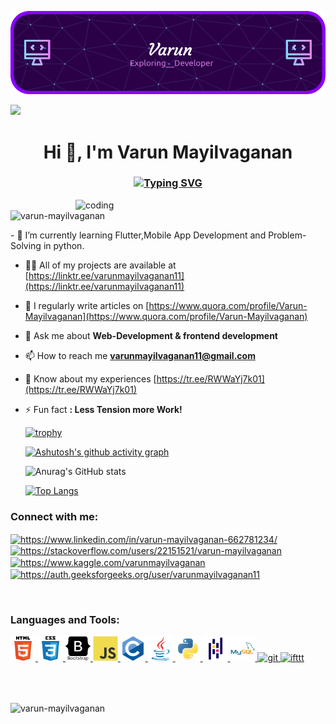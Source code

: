 ![logo](https://github.com/Varun-Mayilvaganan/Varun-Mayilvaganan/blob/main/github-header-image%20(5).png)

![](https://i.imgur.com/waxVImv.png)

<h1 align="center">Hi 👋, I'm Varun Mayilvaganan</h1>
<!--this is the header-->


<h3 align="center">

[![Typing SVG](https://readme-typing-svg.herokuapp.com?color=40EDF7&lines=An+Aspiring+learner+and+developer+🧑‍💻)](https://git.io/typing-svg)
</h3>


<img align="right" alt="coding" width="400" src="https://user-images.githubusercontent.com/55389276/140866485-8fb1c876-9a8f-4d6a-98dc-08c4981eaf70.gif">
<p align="left"> <img src="https://komarev.com/ghpvc/?username=varun-mayilvaganan&label=Profile%20views&color=0e75b6&style=flat" alt="varun-mayilvaganan" /> </p>
- 🌱 I’m currently learning Flutter,Mobile App Development and Problem-Solving in python.

- 👨‍💻 All of my projects are available at [https://linktr.ee/varunmayilvaganan11](https://linktr.ee/varunmayilvaganan11)

- 📝 I regularly write articles on [https://www.quora.com/profile/Varun-Mayilvaganan](https://www.quora.com/profile/Varun-Mayilvaganan)

- 💬 Ask me about **Web-Development & frontend development**

- 📫 How to reach me **varunmayilvaganan11@gmail.com**

- 📄 Know about my experiences [https://tr.ee/RWWaYj7k01](https://tr.ee/RWWaYj7k01)

- ⚡ Fun fact **: Less Tension more Work!**

  [![trophy](https://github-profile-trophy.vercel.app/?username=varun-mayilvaganan)](https://github.com/varun-mayilvaganan/github-profile-trophy)
  
  [![Ashutosh's github activity graph](https://github-readme-activity-graph.vercel.app/graph?username=varun-mayilvaganan&bg_color=ffcfe9&color=9e4c98&line=9e4c98&point=403d3d&area=true&hide_border=true)](https://github.com/ashutosh00710/github-readme-activity-graph)
  
  ![Anurag's GitHub stats](https://github-readme-stats.vercel.app/api?username=varun-mayilvaganan&show_icons=true&theme=transparent)
  
  [![Top Langs](https://github-readme-stats.vercel.app/api/top-langs/?username=varun-mayilvaganan&layout=donut-vertical)](https://github.com/anuraghazra/github-readme-stats)
  <!--stats ended-->  
<!--this is the my skills section-->


<h3 align="left">Connect with me:</h3>
<p align="left">
<!--<a href="https://dev.to/varun" target="blank"><img align="center" src="https://raw.githubusercontent.com/rahuldkjain/github-profile-readme-generator/master/src/images/icons/Social/devto.svg" alt="varun" height="30" width="40" /></a>-->
<a href="https://linkedin.com/in/https://www.linkedin.com/in/varun-mayilvaganan-662781234/" target="blank"><img align="center" src="https://raw.githubusercontent.com/rahuldkjain/github-profile-readme-generator/master/src/images/icons/Social/linked-in-alt.svg" alt="https://www.linkedin.com/in/varun-mayilvaganan-662781234/" height="30" width="40" /></a>
<a href="https://stackoverflow.com/users/https://stackoverflow.com/users/22151521/varun-mayilvaganan" target="blank"><img align="center" src="https://raw.githubusercontent.com/rahuldkjain/github-profile-readme-generator/master/src/images/icons/Social/stack-overflow.svg" alt="https://stackoverflow.com/users/22151521/varun-mayilvaganan" height="30" width="40" /></a>
<a href="https://kaggle.com/https://www.kaggle.com/varunmayilvaganan" target="blank"><img align="center" src="https://raw.githubusercontent.com/rahuldkjain/github-profile-readme-generator/master/src/images/icons/Social/kaggle.svg" alt="https://www.kaggle.com/varunmayilvaganan" height="30" width="40" /></a>
<!--<a href="https://www.codechef.com/users/https://www.codechef.com/users/varuncahcet21" target="blank"><img align="center" src="https://cdn.jsdelivr.net/npm/simple-icons@3.1.0/icons/codechef.svg" alt="https://www.codechef.com/users/varuncahcet21" height="30" width="40" /></a>-->
<a href="https://auth.geeksforgeeks.org/user/https://auth.geeksforgeeks.org/user/varunmayilvaganan11" target="blank"><img align="center" src="https://raw.githubusercontent.com/rahuldkjain/github-profile-readme-generator/master/src/images/icons/Social/geeks-for-geeks.svg" alt="https://auth.geeksforgeeks.org/user/varunmayilvaganan11" height="30" width="40" /></a>
</p>
<br>
<h3 align="left">Languages and Tools:</h3>
<p align="left"> 
  <a href="https://www.w3.org/html/" target="_blank" rel="noreferrer"> <img src="https://raw.githubusercontent.com/devicons/devicon/master/icons/html5/html5-original-wordmark.svg" alt="html5" width="40" height="40"/> </a>
  <a href="https://www.w3schools.com/css/" target="_blank" rel="noreferrer"> <img src="https://raw.githubusercontent.com/devicons/devicon/master/icons/css3/css3-original-wordmark.svg" alt="css3" width="40" height="40"/> </a>
  <a href="https://getbootstrap.com" target="_blank" rel="noreferrer"> <img src="https://raw.githubusercontent.com/devicons/devicon/master/icons/bootstrap/bootstrap-plain-wordmark.svg" alt="bootstrap" width="40" height="40"/> </a>
 <a href="https://developer.mozilla.org/en-US/docs/Web/JavaScript" target="_blank" rel="noreferrer"> <img src="https://raw.githubusercontent.com/devicons/devicon/master/icons/javascript/javascript-original.svg" alt="javascript" width="40" height="40"/> </a>
  <a href="https://www.cprogramming.com/" target="_blank" rel="noreferrer"> <img src="https://raw.githubusercontent.com/devicons/devicon/master/icons/c/c-original.svg" alt="c" width="40" height="40"/> </a> 
  <a href="https://www.java.com" target="_blank" rel="noreferrer"> <img src="https://raw.githubusercontent.com/devicons/devicon/master/icons/java/java-original.svg" alt="java" width="40" height="40"/> </a> 
   <a href="https://www.python.org" target="_blank" rel="noreferrer"> <img src="https://raw.githubusercontent.com/devicons/devicon/master/icons/python/python-original.svg" alt="python" width="40" height="40"/> </a>
  <a href="https://pandas.pydata.org/" target="_blank" rel="noreferrer"> <img src="https://raw.githubusercontent.com/devicons/devicon/2ae2a900d2f041da66e950e4d48052658d850630/icons/pandas/pandas-original.svg" alt="pandas" width="40" height="40"/> </a> 
  <a href="https://www.mysql.com/" target="_blank" rel="noreferrer"> <img src="https://raw.githubusercontent.com/devicons/devicon/master/icons/mysql/mysql-original-wordmark.svg" alt="mysql" width="40" height="40"/> </a>
  <a href="https://git-scm.com/" target="_blank" rel="noreferrer"> <img src="https://www.vectorlogo.zone/logos/git-scm/git-scm-icon.svg" alt="git" width="40" height="40"/> </a> 
  <a href="https://ifttt.com/" target="_blank" rel="noreferrer"> <img src="https://www.vectorlogo.zone/logos/ifttt/ifttt-ar21.svg" alt="ifttt" width="40" height="40"/> </a>  </p>
<br><br>
<!--
<p><img align="left" src="https://github-readme-stats.vercel.app/api/top-langs?username=varun-mayilvaganan&show_icons=true&locale=en&layout=compact" alt="varun-mayilvaganan" /></p>
<p>&nbsp;<img align="center" src="https://github-readme-stats.vercel.app/api?username=varun-mayilvaganan&show_icons=true&locale=en" alt="varun-mayilvaganan" /></p>-->
<p><img align="center" src="https://github-readme-streak-stats.herokuapp.com/?user=varun-mayilvaganan&" alt="varun-mayilvaganan" /></p>
<img src="https://camo.githubusercontent.com/76109812f3127b0f86940373897b04ac8943cb3c0f057f90046444480f61bafd/68747470733a2f2f692e696d6775722e636f6d2f77617856496d762e706e67" alt="" data-canonical-src="https://i.imgur.com/waxVImv.png" style="max-width: 100%;">

